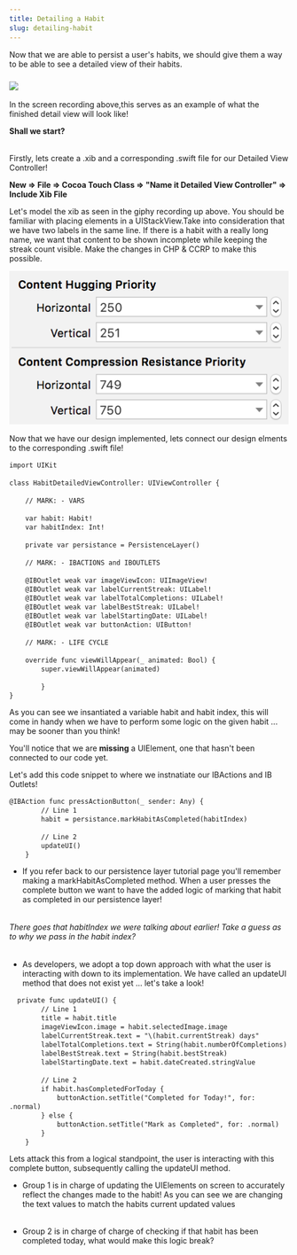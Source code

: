 ```yaml
---
title: Detailing a Habit
slug: detailing-habit
---
```


Now that we are able to persist a user's habits, we should give them a way to be able to see a detailed view of their habits.
#####
<img src= ./assets/DetailedView.gif height=500></img>

In the screen recording above,this serves as an example of what the finished detail view will look like!

**Shall we start?**
######
Firstly, lets create a .xib and a corresponding .swift file for our Detailed View Controller!

**New => File => Cocoa Touch Class => "Name it Detailed View Controller" => Include Xib File**

Let's model the xib as seen in the giphy recording up above. You should be familiar with placing elements in a UIStackView.Take into consideration that we have two labels in the same line. If there is a habit with a really long name, we want that content to be shown incomplete while keeping the streak count visible. Make the changes in CHP & CCRP to make this possible.

<img src= "./assets/ContentHuggingPriority.png"></img>

Now that we have our design implemented, lets connect our design elments to the corresponding .swift file!

```
import UIKit

class HabitDetailedViewController: UIViewController {
    
    // MARK: - VARS
    
    var habit: Habit!
    var habitIndex: Int!
    
    private var persistance = PersistenceLayer()
    
    // MARK: - IBACTIONS and IBOUTLETS
    
    @IBOutlet weak var imageViewIcon: UIImageView!
    @IBOutlet weak var labelCurrentStreak: UILabel!
    @IBOutlet weak var labelTotalCompletions: UILabel!
    @IBOutlet weak var labelBestStreak: UILabel!
    @IBOutlet weak var labelStartingDate: UILabel!
    @IBOutlet weak var buttonAction: UIButton!
    
    // MARK: - LIFE CYCLE
    
    override func viewWillAppear(_ animated: Bool) {
        super.viewWillAppear(animated)
           
        }
}

```

As you can see we insantiated a variable habit and habit index, this will come in handy when we have to perform some logic on the given habit ... may be sooner than you think!

You'll notice that we are **missing** a UIElement, one that hasn't been connected to our code yet.

Let's add this code snippet to where we instnatiate our IBActions and IB Outlets!

```
@IBAction func pressActionButton(_ sender: Any) {
        // Line 1
        habit = persistance.markHabitAsCompleted(habitIndex)

        // Line 2
        updateUI()
    }
```

* If you refer back to our persistence layer tutorial page you'll remember making a markHabitAsCompleted method. When a user presses the complete button we want to have the added logic of marking that habit as completed in our persistence layer!
######
*There goes that habitIndex we were talking about earlier! Take a guess as to why we pass in the habit index?*
######
* As developers, we adopt a top down approach with what the user is interacting with down to its implementation. We have called an updateUI method that does not exist yet ... let's take a look!

```
  private func updateUI() {
        // Line 1
        title = habit.title
        imageViewIcon.image = habit.selectedImage.image
        labelCurrentStreak.text = "\(habit.currentStreak) days"
        labelTotalCompletions.text = String(habit.numberOfCompletions)
        labelBestStreak.text = String(habit.bestStreak)
        labelStartingDate.text = habit.dateCreated.stringValue
        
        // Line 2
        if habit.hasCompletedForToday {
            buttonAction.setTitle("Completed for Today!", for: .normal)
        } else {
            buttonAction.setTitle("Mark as Completed", for: .normal)
        }
    }
```

Lets attack this from a logical standpoint, the user is interacting with this complete button, subsequently calling the updateUI method.

* Group 1 is in charge of updating the UIElements on screen to accurately reflect the changes made to the habit! As you can see we are changing the text values to match the habits current updated values
######
* Group 2 is in charge of charge of checking if that habit has been completed today, what would make this logic break?





